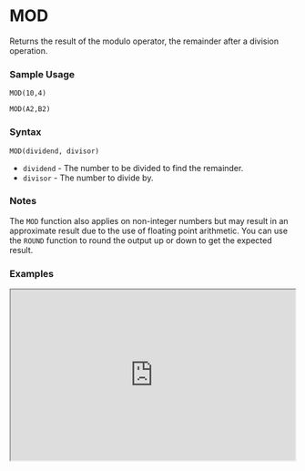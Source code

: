 # MOD

Returns the result of the modulo operator, the remainder after a division operation.

### Sample Usage

`MOD(10,4)`

`MOD(A2,B2)`

### Syntax

`MOD(dividend, divisor)`

* `dividend` - The number to be divided to find the remainder.
* `divisor` - The number to divide by.

### Notes

The `MOD` function also applies on non-integer numbers but may result in an approximate result due to the use of floating point arithmetic. You can use the `ROUND` function to round the output up or down to get the expected result.

### Examples

<iframe height="300" src="https://docs.google.com/spreadsheet/pub?key=0As3tAuweYU9QdE9wbTV5RkQ5MXZLaE4xaGp6R1RqOXc&output=html" width="500"></iframe>
